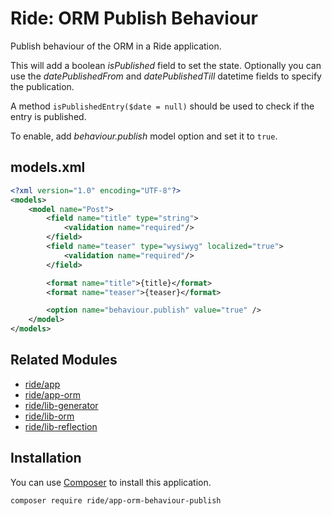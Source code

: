 # Ride: ORM Publish Behaviour

Publish behaviour of the ORM in a Ride application.

This will add a boolean  _isPublished_ field to set the state.
Optionally you can use the _datePublishedFrom_ and _datePublishedTill_ datetime fields to specify the publication.

A method ```isPublishedEntry($date = null)``` should be used to check if the entry is published.

To enable, add _behaviour.publish_ model option and set it to ```true```.

## models.xml

```xml
<?xml version="1.0" encoding="UTF-8"?>
<models>
    <model name="Post">
        <field name="title" type="string">
            <validation name="required"/>
        </field>
        <field name="teaser" type="wysiwyg" localized="true">
            <validation name="required"/>
        </field>

        <format name="title">{title}</format>
        <format name="teaser">{teaser}</format>

        <option name="behaviour.publish" value="true" />
    </model>
</models>
```

## Related Modules 

- [ride/app](https://github.com/all-ride/ride-app)
- [ride/app-orm](https://github.com/all-ride/ride-app-orm)
- [ride/lib-generator](https://github.com/all-ride/ride-lib-generator)
- [ride/lib-orm](https://github.com/all-ride/ride-lib-orm)
- [ride/lib-reflection](https://github.com/all-ride/ride-lib-reflection)

## Installation

You can use [Composer](http://getcomposer.org) to install this application.

```
composer require ride/app-orm-behaviour-publish
```
